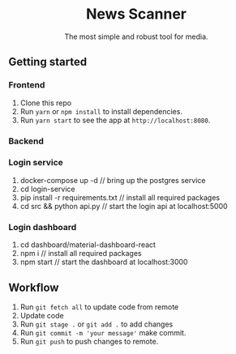<h1 align="center">
News Scanner
</h1>
<p align="center">The most simple and robust tool for media.</p>

## Getting started

### Frontend

1. Clone this repo
2. Run `yarn` or `npm install` to install dependencies.<br />
3. Run `yarn start` to see the app at `http://localhost:8080`.

### Backend


### Login service
1. docker-compose up -d // bring up the postgres service
2. cd login-service
3. pip install -r requirements.txt // install all required packages
4. cd src && python api.py // start the login api at localhost:5000

### Login dashboard
1. cd dashboard/material-dashboard-react
2. npm i // install all required packages
3. npm start // start the dashboard at localhost:3000
   
## Workflow

1. Run `git fetch all` to update code from remote
2. Update code
3. Run `git stage .` or `git add .` to add changes<br />
4. Run `git commit -m 'your message'` make commit.
5. Run `git push` to push changes to remote.
